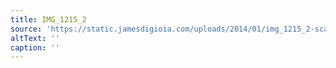 ```yaml
---
title: IMG_1215_2
source: 'https://static.jamesdigioia.com/uploads/2014/01/img_1215_2-scaled.jpg'
altText: ''
caption: ''
---
```


